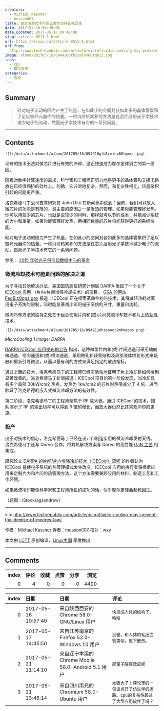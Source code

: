 ```yaml
---
creators:
  - Michael Kassner
  - messon007
title: 微流冷却技术可能让摩尔定律起死回生
date: 2017-05-16 09:49:08
date_updated: 2017-05-16 09:49:08
slug: article-8513-1.html
url: https://linux.cn/article-8513-1.html
url_from: 
  http://www.techrepublic.com/article/microfluidic-cooling-may-prevent-the-demise-of-moores-law/
image: album/201705/16/094910gtb1cmihv68tqmii.jpg
tags:
  - cpu
  - 摩尔定律
categories:
  - 观点
---
```


## Summary

> 硅对电子流动的阻力产生了热量，在如此小的空间封装如此多的晶体管累积了足以毁坏元器件的热量。一种消除热累积的方法是在芯片层用光子学技术减少电子的流动，然而光子学技术有它的一系列问题。

***

<!-- more -->

## Contents

`![](/data/attachment/album/201705/16/094910gtb1cmihv68tqmii.jpg)`

现有的技术无法对微芯片进行有效的冷却，这正快速成为摩尔定律消亡的第一原因。

随着对数字计算速度的需求，科学家和工程师正努力地将更多的晶体管和支撑电路放在已经很拥挤的硅片上。的确，它非常地复杂，然而，和复杂性相比，热量聚积引起的问题更严重。

洛克希德马丁公司首席研究员 John Ditri 在新闻稿中说到：当前，我们可以放入微芯片的功能是有限的，最主要的原因之一是发热的管理。如果你能管理好发热，你可以用较少的芯片，也就是说较少的材料，那样就可以节约成本，并能减少系统的大小和重量。如果你能管理好发热，用相同数量的芯片将能获得更好的系统性能。

硅对电子流动的阻力产生了热量，在如此小的空间封装如此多的晶体管累积了足以毁坏元器件的热量。一种消除热累积的方法是在芯片层用光子学技术减少电子的流动，然而光子学技术有它的一系列问题。

参见： [2015 年硅光子将引起数据中心的革命](http://www.techrepublic.com/article/silicon-photonics-will-revolutionize-data-centers-in-2015/)

### 微流冷却技术可能是问题的解决之道

为了寻找其他解决办法，美国国防高级研究计划局 DARPA 发起了一个关于 [ICECool 应用](https://www.fbo.gov/index?s=opportunity&mode=form&id=0be99f61fbac0501828a9d3160883b97&tab=core&_cview=1) （片内/片间增强冷却技术）的项目。 [GSA 的网站 FedBizOpps.gov](https://www.fbo.gov/index?s=opportunity&mode=form&id=0be99f61fbac0501828a9d3160883b97&tab=core&_cview=1) 报道：ICECool 正在探索革命性的热技术，其将减轻热耗对军用电子系统的限制，同时能显著减小军用电子系统的尺寸，重量和功耗。

微流冷却方法的独特之处在于组合使用片内和(或)片间微流冷却技术和片上热互连技术。

`![](/data/attachment/album/201705/16/094911dhzeoooc9nhnooes.png)`

*MicroCooling 1 Image: DARPA*

[DARPA ICECool 应用发布的公告](https://www.fbo.gov/index?s=opportunity&mode=form&id=0be99f61fbac0501828a9d3160883b97&tab=core&_cview=1) 指出，这种微型片内和(或)片间通道可采用轴向微通道、径向通道和(或)横流通道，采用微孔和歧管结构及局部液体喷射形式来疏散和重新引导微流，从而以最有利的方式来满足指定的散热指标。

通过上面的技术，洛克希德马丁的工程师已经实验性地证明了片上冷却是如何得到显著改善的。洛克希德马丁新闻报道：ICECool 项目的第一阶段发现，当冷却具有多个局部 30kW/cm2 热点，发热为 1kw/cm2 的芯片时热阻减少了 4 倍，进而验证了洛克希德的嵌入式微流冷却方法的有效性。

第二阶段，洛克希德马丁的工程师聚焦于 RF 放大器。通过 ICECool 的技术，团队演示了 RF 的输出功率可以得到 6 倍的增长，而放大器仍然比其常规冷却的更凉。

### 投产

出于对技术的信心，洛克希德马丁已经在设计和制造实用的微流冷却发射天线。 洛克希德马丁还与 Qorvo 合作，将其热解决方案与 Qorvo 的高性能  [GaN 工艺](http://electronicdesign.com/communications/what-s-difference-between-gaas-and-gan-rf-power-amplifiers) 相集成。

研究论文 [DARPA 的片间/片内增强冷却技术（ICECool）流程](http://www.csmantech.org/Digests/2013/papers/050.pdf) 的作者认为 ICECool 将使电子系统的热管理模式发生改变。ICECool 应用的执行者将根据应用来定制片内和片间的热管理方法，这个方法需要兼顾应用的材料，制造工艺和工作环境。

如果微流冷却能像科学家和工程师所说的成功的话，似乎摩尔定律会起死回生。

（题图：iStock/agsandrew）

---

via: <http://www.techrepublic.com/article/microfluidic-cooling-may-prevent-the-demise-of-moores-law/>

作者：[Michael Kassner](http://www.techrepublic.com/search/?a=michael+kassner) 译者：[messon007](https://github.com/messon007) 校对：[wxy](https://github.com/wxy)

本文由 [LCTT](https://github.com/LCTT/TranslateProject) 原创编译，[Linux中国](https://linux.cn/) 荣誉推出

***

## Comments


|   index |   评论 |   收藏 |   点赞 |   分享 |   浏览 |
|--------:|-------:|-------:|-------:|-------:|-------:|
|       0 |      4 |      0 |      0 |      0 |   4490 |

|   index | 日期                | 日期                                               | 评论                                                                              |
|--------:|:--------------------|:---------------------------------------------------|:----------------------------------------------------------------------------------|
|       0 | 2017-05-16 10:57:40 | 来自陕西西安的 Chrome 58.0-GNU/Linux 用户          | `快搞成人体的结构了。哈哈`                                                        |
|       1 | 2017-05-17 14:45:50 | 来自江苏南京的 Firefox 52.0-Windows 10 用户        | `没错。和人体的毛细血管类似，皮下散热。`                                          |
|       2 | 2017-05-21 11:14:10 | 来自辽宁本溪的 Chrome Mobile 58.0-Android 5.1 用户 | `那量子隧穿效应呢`                                                                |
|       3 | 2017-05-21 13:46:14 | 来自四川南充的 Chromium 58.0-Ubuntu 用户           | `太强大了！评论里的一句话点开了仿生学的思路。cpu的复杂性超过了大型应用软件了吗？` |
